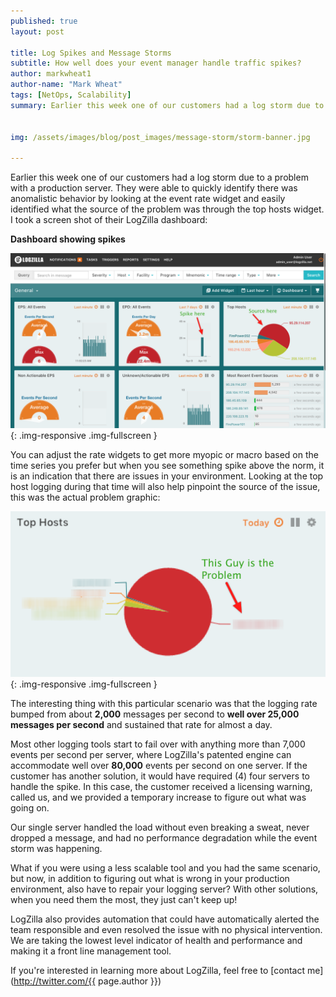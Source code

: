 ```yaml
---
published: true
layout: post

title: Log Spikes and Message Storms
subtitle: How well does your event manager handle traffic spikes?
author: markwheat1
author-name: "Mark Wheat"
tags: [NetOps, Scalability]
summary: Earlier this week one of our customers had a log storm due to a problem with a production server. They were...


img: /assets/images/blog/post_images/message-storm/storm-banner.jpg

---
```



Earlier this week one of our customers had a log storm due to a problem with a production server. They were able to quickly identify there was anomalistic behavior by looking at the event rate widget and easily identified what the source of the problem was through the top hosts widget. I took a screen shot of their LogZilla dashboard:

**Dashboard showing spikes**

![Event Storm Spikes](/assets/images/blog/post_images/message-storm/dashboard-event-storm.png){: .img-responsive .img-fullscreen }

 You can adjust the rate widgets to get more myopic or macro based on the time series you prefer but when you see something spike above the norm, it is an indication that there are issues in your environment. Looking at the top host logging during that time will also help pinpoint the source of the issue, this was the actual problem graphic:

![Top Hosts Widget](/assets/images/blog/post_images/message-storm/top-hosts-message-storm.png){: .img-responsive .img-fullscreen }

 The interesting thing with this particular scenario was that the logging rate bumped from about **2,000** messages per second to **well over 25,000 messages per second** and sustained that rate for almost a day. 
 
 Most other logging tools start to fail over with anything more than 7,000 events per second per server, where LogZilla's patented engine can accommodate well over **80,000** events per second on one server. If the customer has another solution, it would have required (4) four servers to handle the spike. In this case, the customer received a licensing warning, called us, and we provided a temporary increase to figure out what was going on. 
 
 Our single server handled the load without even breaking a sweat, never dropped a message, and had no performance degradation while the event storm was happening. 
 
 What if you were using a less scalable tool and you had the same scenario, but now, in addition to figuring out what is wrong in your production environment, also have to repair your logging server? With other solutions, when you need them the most, they just can't keep up!

LogZilla also provides automation that could have automatically alerted the team responsible and even resolved the issue with no physical intervention. We are taking the lowest level indicator of health and performance and making it a front line management tool. 

If you're interested in learning more about LogZilla, feel free to [contact me](http://twitter.com/{{ page.author }})

